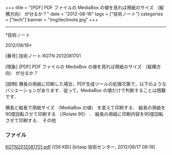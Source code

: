 ﻿+++
title = "[PDF] PDF ファイルの MediaBox の値を見れば用紙のサイズ （縦横方向） が分るか？"
date = "2012-08-16"
tags = ["技術ノート"]
categories = ["tech"]
banner = "img/technote.jpg"
+++

-----------------------------------------------------------------------------------------------------------------------------

*技術ノート

2012/08/16*


[番号]
技術ノート KGTN 2012081701

[現象]
[PDF] PDF ファイルの MediaBox の値を見れば用紙のサイズ （縦横方向）
が分るか？

[説明]
横長の用紙に印刷した場合，PDF生成ツールの処理次第で，以下のようなバリエーションがあります．従って，MediaBox
の値だけで判断することは困難です．

横長と縦長で用紙サイズ （MediaBox の値） を変えて印刷する．
縦長の用紙を90度回転させて印刷する （/Rotate 90） ．
縦長の用紙に印刷内容を90度回転させて印刷する．
その他


### ファイル

 
 


[KGTN2012081701.pdf](http://techreport.kitasp.net/attachments/download/979/KGTN2012081701.pdf)
 [(56 KB)] [kitasp 技術センター, 2012/08/17
08:19]


 


 

